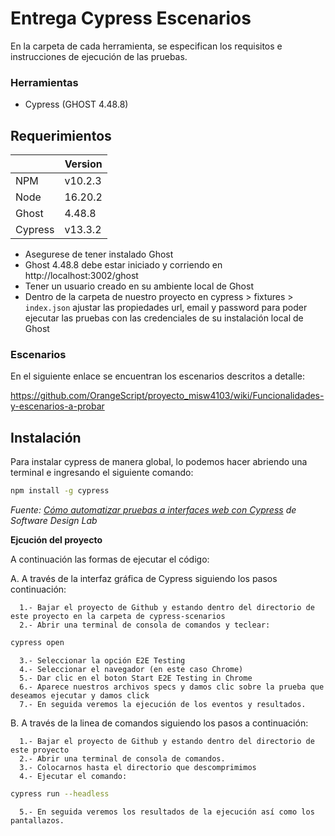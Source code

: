 # Entrega Cypress Escenarios
En la carpeta de cada herramienta, se especifican los requisitos e instrucciones de ejecución de las pruebas.

### Herramientas
- Cypress (GHOST 4.48.8)

## Requerimientos

|                  | Version          |
|------------------|------------------|
| NPM              | v10.2.3          |
| Node             | 16.20.2          |
| Ghost            | 4.48.8           |
| Cypress          | v13.3.2          |

- Asegurese de tener instalado Ghost
- Ghost 4.48.8 debe estar iniciado y corriendo en http://localhost:3002/ghost
- Tener un usuario creado en su ambiente local de Ghost
- Dentro de la carpeta de nuestro proyecto en cypress > fixtures > ``` index.json ``` ajustar las propiedades url, email y password para poder ejecutar las pruebas con las credenciales de su instalación local de Ghost

### Escenarios

En el siguiente enlace se encuentran los escenarios descritos a detalle:

https://github.com/OrangeScript/proyecto_misw4103/wiki/Funcionalidades-y-escenarios-a-probar


## Instalación 
Para instalar cypress de manera global, lo podemos hacer abriendo una terminal e ingresando el siguiente comando:
```bash
npm install -g cypress
```
*Fuente: [Cómo automatizar pruebas a interfaces web con Cypress](https://thesoftwaredesignlab.github.io/AutTestingCodelabs/cypress-tutorial/index.html) de Software Design Lab*

**Ejcución del proyecto**

A continuación las formas de ejecutar el código:

A. A través de la interfaz gráfica de Cypress siguiendo los pasos continuación:
      
      1.- Bajar el proyecto de Github y estando dentro del directorio de este proyecto en la carpeta de cypress-scenarios
      2.- Abrir una terminal de consola de comandos y teclear:
```bash
cypress open
```
      3.- Seleccionar la opción E2E Testing
      4.- Seleccionar el navegador (en este caso Chrome)
      5.- Dar clic en el boton Start E2E Testing in Chrome
      6.- Aparece nuestros archivos specs y damos clic sobre la prueba que deseamos ejecutar y damos click
      7.- En seguida veremos la ejecución de los eventos y resultados.

B. A través de la linea de comandos siguiendo los pasos a continuación:
      
      1.- Bajar el proyecto de Github y estando dentro del directorio de este proyecto
      2.- Abrir una terminal de consola de comandos.
      3.- Colocarnos hasta el directorio que descomprimimos
      4.- Ejecutar el comando:
```bash
cypress run --headless
```      
      5.- En seguida veremos los resultados de la ejecución así como los pantallazos.
